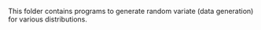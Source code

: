 This folder contains programs to generate random variate (data generation) for various distributions.
